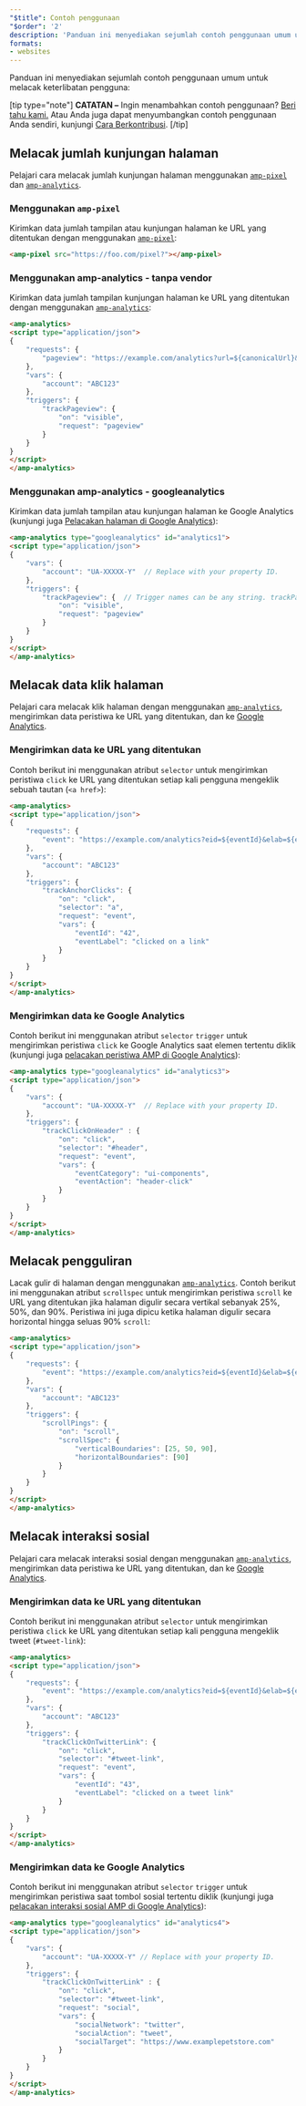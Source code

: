 ```yaml
---
"$title": Contoh penggunaan
"$order": '2'
description: 'Panduan ini menyediakan sejumlah contoh penggunaan umum untuk melacak keterlibatan pengguna: CATATAN – Ingin menambahkan contoh penggunaan? Beri tahu kami.'
formats:
- websites
---
```


Panduan ini menyediakan sejumlah contoh penggunaan umum untuk melacak keterlibatan pengguna:

[tip type="note"] **CATATAN –** Ingin menambahkan contoh penggunaan? [Beri tahu kami.](https://github.com/ampproject/docs/issues/new) Atau Anda juga dapat menyumbangkan contoh penggunaan Anda sendiri, kunjungi [Cara Berkontribusi](../../../../documentation/guides-and-tutorials/contribute/index.md). [/tip]

## Melacak jumlah kunjungan halaman

Pelajari cara melacak jumlah kunjungan halaman menggunakan [`amp-pixel`](../../../../documentation/components/reference/amp-pixel.md) dan [`amp-analytics`](../../../../documentation/components/reference/amp-analytics.md).

### Menggunakan `amp-pixel`

Kirimkan data jumlah tampilan atau kunjungan halaman ke URL yang ditentukan dengan menggunakan [`amp-pixel`](../../../../documentation/components/reference/amp-pixel.md):

```html
<amp-pixel src="https://foo.com/pixel?"></amp-pixel>
```

### Menggunakan amp-analytics - tanpa vendor

Kirimkan data jumlah tampilan kunjungan halaman ke URL yang ditentukan dengan menggunakan [`amp-analytics`](../../../../documentation/components/reference/amp-analytics.md):

```html
<amp-analytics>
<script type="application/json">
{
    "requests": {
        "pageview": "https://example.com/analytics?url=${canonicalUrl}&title=${title}&acct=${account}"
    },
    "vars": {
        "account": "ABC123"
    },
    "triggers": {
        "trackPageview": {
            "on": "visible",
            "request": "pageview"
        }
    }
}
</script>
</amp-analytics>
```

### Menggunakan amp-analytics - googleanalytics

Kirimkan data jumlah tampilan atau kunjungan halaman ke Google Analytics (kunjungi juga [Pelacakan halaman di Google Analytics](https://developers.google.com/analytics/devguides/collection/amp-analytics/#page_tracking)):

```html
<amp-analytics type="googleanalytics" id="analytics1">
<script type="application/json">
{
    "vars": {
        "account": "UA-XXXXX-Y"  // Replace with your property ID.
    },
    "triggers": {
        "trackPageview": {  // Trigger names can be any string. trackPageview is not a required name.
            "on": "visible",
            "request": "pageview"
        }
    }
}
</script>
</amp-analytics>
```

## Melacak data klik halaman <a name="tracking-page-clicks"></a>

Pelajari cara melacak klik halaman dengan menggunakan [`amp-analytics`](../../../../documentation/components/reference/amp-analytics.md), mengirimkan data peristiwa ke URL yang ditentukan, dan ke [Google Analytics](https://developers.google.com/analytics/devguides/collection/amp-analytics/).

### Mengirimkan data ke URL yang ditentukan

Contoh berikut ini menggunakan atribut `selector` untuk mengirimkan peristiwa `click` ke URL yang ditentukan setiap kali pengguna mengeklik sebuah tautan (`<a href>`):

```html
<amp-analytics>
<script type="application/json">
{
    "requests": {
        "event": "https://example.com/analytics?eid=${eventId}&elab=${eventLabel}&acct=${account}"
    },
    "vars": {
        "account": "ABC123"
    },
    "triggers": {
        "trackAnchorClicks": {
            "on": "click",
            "selector": "a",
            "request": "event",
            "vars": {
                "eventId": "42",
                "eventLabel": "clicked on a link"
            }
        }
    }
}
</script>
</amp-analytics>
```

### Mengirimkan data ke Google Analytics

Contoh berikut ini menggunakan atribut `selector` `trigger` untuk mengirimkan peristiwa `click` ke Google Analytics saat elemen tertentu diklik (kunjungi juga [pelacakan peristiwa AMP di Google Analytics](https://developers.google.com/analytics/devguides/collection/amp-analytics/#event_tracking)):

```html
<amp-analytics type="googleanalytics" id="analytics3">
<script type="application/json">
{
    "vars": {
        "account": "UA-XXXXX-Y"  // Replace with your property ID.
    },
    "triggers": {
        "trackClickOnHeader" : {
            "on": "click",
            "selector": "#header",
            "request": "event",
            "vars": {
                "eventCategory": "ui-components",
                "eventAction": "header-click"
            }
        }
    }
}
</script>
</amp-analytics>
```

## Melacak pengguliran <a name="tracking-scrolling"></a>

Lacak gulir di halaman dengan menggunakan [`amp-analytics`](../../../../documentation/components/reference/amp-analytics.md). Contoh berikut ini menggunakan atribut `scrollspec` untuk mengirimkan peristiwa `scroll` ke URL yang ditentukan jika halaman digulir secara vertikal sebanyak 25%, 50%, dan 90%. Peristiwa ini juga dipicu ketika halaman digulir secara horizontal hingga seluas 90% `scroll`:

```html
<amp-analytics>
<script type="application/json">
{
    "requests": {
        "event": "https://example.com/analytics?eid=${eventId}&elab=${eventLabel}&acct=${account}"
    },
    "vars": {
        "account": "ABC123"
    },
    "triggers": {
        "scrollPings": {
            "on": "scroll",
            "scrollSpec": {
                "verticalBoundaries": [25, 50, 90],
                "horizontalBoundaries": [90]
            }
        }
    }
}
</script>
</amp-analytics>
```

## Melacak interaksi sosial <a name="tracking-social-interactions"></a>

Pelajari cara melacak interaksi sosial dengan menggunakan [`amp-analytics`](../../../../documentation/components/reference/amp-analytics.md), mengirimkan data peristiwa ke URL yang ditentukan, dan ke [Google Analytics](https://developers.google.com/analytics/devguides/collection/amp-analytics/).

### Mengirimkan data ke URL yang ditentukan

Contoh berikut ini menggunakan atribut `selector` untuk mengirimkan peristiwa `click` ke URL yang ditentukan setiap kali pengguna mengeklik tweet (`#tweet-link`):

```html
<amp-analytics>
<script type="application/json">
{
    "requests": {
        "event": "https://example.com/analytics?eid=${eventId}&elab=${eventLabel}&acct=${account}"
    },
    "vars": {
        "account": "ABC123"
    },
    "triggers": {
        "trackClickOnTwitterLink": {
            "on": "click",
            "selector": "#tweet-link",
            "request": "event",
            "vars": {
                "eventId": "43",
                "eventLabel": "clicked on a tweet link"
            }
        }
    }
}
</script>
</amp-analytics>
```

### Mengirimkan data ke Google Analytics

Contoh berikut ini menggunakan atribut `selector` `trigger` untuk mengirimkan peristiwa saat tombol sosial tertentu diklik (kunjungi juga [pelacakan interaksi sosial AMP di Google Analytics](https://developers.google.com/analytics/devguides/collection/amp-analytics/#social_interactions)):

```html
<amp-analytics type="googleanalytics" id="analytics4">
<script type="application/json">
{
    "vars": {
        "account": "UA-XXXXX-Y" // Replace with your property ID.
    },
    "triggers": {
        "trackClickOnTwitterLink" : {
            "on": "click",
            "selector": "#tweet-link",
            "request": "social",
            "vars": {
                "socialNetwork": "twitter",
                "socialAction": "tweet",
                "socialTarget": "https://www.examplepetstore.com"
            }
        }
    }
}
</script>
</amp-analytics>
```
